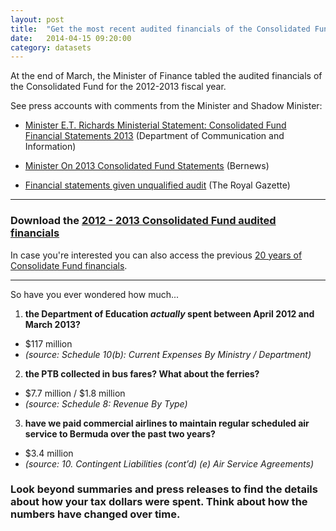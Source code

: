 ```yaml
---
layout: post
title:  "Get the most recent audited financials of the Consolidated Fund"
date:   2014-04-15 09:20:00
category: datasets
---
```


At the end of March, the Minister of Finance tabled the audited financials of the Consolidated Fund for the 2012-2013 fiscal year.

See press accounts with comments from the Minister and Shadow Minister:

* [Minister E.T. Richards Ministerial Statement: Consolidated Fund Financial Statements 2013](http://www.govsubportal.com/news/item/1682-minister-et-richards-ministerial-statement-consolidated-fund-financial-statements-2013) (Department of Communication and Information)

* [Minister On 2013 Consolidated Fund Statements](http://bernews.com/2014/03/minister-on-2013-consolidated-fund-statements/) (Bernews)

* [Financial statements given unqualified audit](http://www.royalgazette.com/article/20140321/NEWS/140329920) (The Royal Gazette)

---

### Download the [2012 - 2013 Consolidated Fund audited financials](http://bermuda.io/dataset/consolidated-fund-audited-financials/resource/a276a41e-3aa6-4f7a-9609-7e43c7a54037)

In case you're interested you can also access the previous [20 years of Consolidate Fund financials](http://bermuda.io/dataset/consolidated-fund-audited-financials).

---

So have you ever wondered how much...

 1. **the Department of Education _actually_ spent between April 2012 and March 2013?**
  * $117 million
  * _(source: Schedule 10(b): Current Expenses By Ministry / Department)_

 2. **the PTB collected in bus fares? What about the ferries?**
  * $7.7 million / $1.8 million
  * _(source: Schedule 8: Revenue By Type)_

 3. **have we paid commercial airlines to maintain regular scheduled air service to Bermuda over the past two years?**
  * $3.4 million
  * _(source: 10. Contingent Liabilities (cont’d) (e) Air Service Agreements)_

### Look beyond summaries and press releases to find the details about how your tax dollars were spent. Think about how the numbers have changed over time.